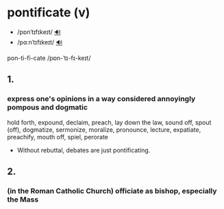 # pontificate (v)

- /pɒnˈtɪfɪkeɪt/ [🔊](https://www.oxfordlearnersdictionaries.com/media/english/uk_pron/p/pon/ponti/pontificate__gb_1.mp3)
- /pɑːnˈtɪfɪkeɪt/ [🔊](https://www.oxfordlearnersdictionaries.com/media/english/us_pron/p/pon/ponti/pontificate__us_1.mp3)

pon-ti-fi-cate /pɒn-ˈtɪ-fɪ-keɪt/

## 1.

### express one's opinions in a way considered annoyingly pompous and dogmatic

hold forth, expound, declaim, preach, lay down the law, sound off, spout (off), dogmatize, sermonize, moralize, pronounce, lecture, expatiate, preachify, mouth off, spiel, perorate

- Without rebuttal, debates are just pontificating.

## 2.

### (in the Roman Catholic Church) officiate as bishop, especially the Mass